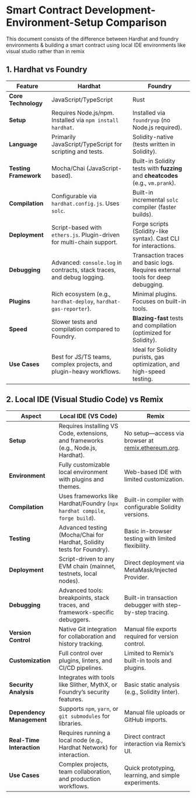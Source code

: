 # Smart Contract Development-Environment-Setup Comparison
This document consists of the difference between Hardhat and foundry environments &amp; building a smart contract using local IDE environments like visual studio rather than in remix


## 1. Hardhat vs Foundry

| **Feature**            | **Hardhat**                                                                 | **Foundry**                                                                 |
|-------------------------|-----------------------------------------------------------------------------|-----------------------------------------------------------------------------|
| **Core Technology**  | JavaScript/TypeScript                                                       | Rust                              |
| **Setup**              | Requires Node.js/npm. Installed via `npm install hardhat`.                  | Installed via `foundryup` (no Node.js required).                            |
| **Language**           | Primarily JavaScript/TypeScript for scripting and tests.                    | Solidity-native (tests written in Solidity).                                |
| **Testing Framework**  | Mocha/Chai (JavaScript-based).                                              | Built-in Solidity tests with **fuzzing** and **cheatcodes** (e.g., `vm.prank`). |
| **Compilation**        | Configurable via `hardhat.config.js`. Uses `solc`.                          | Built-in incremental `solc` compiler (faster builds).                       |
| **Deployment**         | Script-based with `ethers.js`. Plugin-driven for multi-chain support.       | Forge scripts (Solidity-like syntax). Cast CLI for interactions.            |
| **Debugging**          | Advanced: `console.log` in contracts, stack traces, and debug logging.      | Transaction traces and basic logs. Requires external tools for deep debugging. |
| **Plugins**            | Rich ecosystem (e.g., `hardhat-deploy`, `hardhat-gas-reporter`).            | Minimal plugins. Focuses on built-in tools.                                 |
| **Speed**              | Slower tests and compilation compared to Foundry.                           | **Blazing-fast** tests and compilation (optimized for Solidity).            |
| **Use Cases**          | Best for JS/TS teams, complex projects, and plugin-heavy workflows.         | Ideal for Solidity purists, gas optimization, and high-speed testing.       |



## 2. Local IDE (Visual Studio Code) vs Remix


| **Aspect**               | **Local IDE (VS Code)**                                                                 | **Remix**                                                                 |
|--------------------------|-----------------------------------------------------------------------------------------|----------------------------------------------------------------------------|
| **Setup**                | Requires installing VS Code, extensions, and frameworks (e.g., Node.js, Hardhat).      | No setup—access via browser at [remix.ethereum.org](https://remix.ethereum.org). |
| **Environment**          | Fully customizable local environment with plugins and themes.                          | Web-based IDE with limited customization.                                  |
| **Compilation**          | Uses frameworks like Hardhat/Foundry (`npx hardhat compile`, `forge build`).           | Built-in compiler with configurable Solidity versions.                     |
| **Testing**              | Advanced testing (Mocha/Chai for Hardhat, Solidity tests for Foundry).                 | Basic in-browser testing with limited flexibility.                         |
| **Deployment**           | Script-driven to any EVM chain (mainnet, testnets, local nodes).                       | Direct deployment via MetaMask/Injected Provider.                          |
| **Debugging**            | Advanced tools: breakpoints, stack traces, and framework-specific debuggers.           | Built-in transaction debugger with step-by-step tracing.                   |
| **Version Control**      | Native Git integration for collaboration and history tracking.                         | Manual file exports required for version control.                          |
| **Customization**        | Full control over plugins, linters, and CI/CD pipelines.                              | Limited to Remix’s built-in tools and plugins.                             |
| **Security Analysis**    | Integrates with tools like Slither, MythX, or Foundry’s security features.             | Basic static analysis (e.g., Solidity linter).                             |
| **Dependency Management**| Supports `npm`, `yarn`, or `git submodules` for libraries.                             | Manual file uploads or GitHub imports.                                     |
| **Real-Time Interaction**| Requires running a local node (e.g., Hardhat Network) for interaction.                 | Direct contract interaction via Remix’s UI.                               |
| **Use Cases**            | Complex projects, team collaboration, and production workflows.                       | Quick prototyping, learning, and simple experiments.                      |

 
